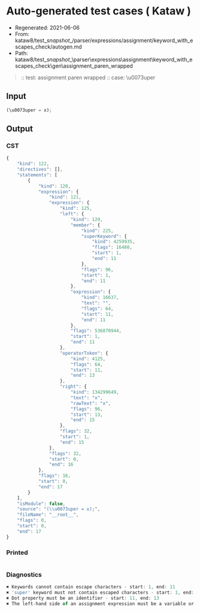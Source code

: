 # Auto-generated test cases ( Kataw )
- Regenerated: 2021-06-06
- From: kataw8/test\__snapshot__/parser/expressions/assignment/keyword_with_escapes_check/autogen.md
- Path: kataw8/test\__snapshot__\parser\expressions\assignment\keyword_with_escapes_check\gen\assignment_paren_wrapped
> :: test: assignment paren wrapped
> :: case: \u0073uper
## Input

`````js
(\u0073uper = x);
`````
## Output

### CST

```javascript
{
    "kind": 122,
    "directives": [],
    "statements": [
        {
            "kind": 120,
            "expression": {
                "kind": 121,
                "expression": {
                    "kind": 125,
                    "left": {
                        "kind": 129,
                        "member": {
                            "kind": 225,
                            "superKeyword": {
                                "kind": 4259935,
                                "flags": 16480,
                                "start": 1,
                                "end": 11
                            },
                            "flags": 96,
                            "start": 1,
                            "end": 11
                        },
                        "expression": {
                            "kind": 16637,
                            "text": "",
                            "flags": 64,
                            "start": 11,
                            "end": 11
                        },
                        "flags": 536870944,
                        "start": 1,
                        "end": 11
                    },
                    "operatorToken": {
                        "kind": 4125,
                        "flags": 64,
                        "start": 11,
                        "end": 13
                    },
                    "right": {
                        "kind": 134299649,
                        "text": "x",
                        "rawText": "x",
                        "flags": 96,
                        "start": 13,
                        "end": 15
                    },
                    "flags": 32,
                    "start": 1,
                    "end": 15
                },
                "flags": 32,
                "start": 0,
                "end": 16
            },
            "flags": 16,
            "start": 0,
            "end": 17
        }
    ],
    "isModule": false,
    "source": "(\\u0073uper = x);",
    "fileName": "__root__",
    "flags": 0,
    "start": 0,
    "end": 17
}
```

### Printed

```javascript

```

### Diagnostics

```javascript
✖ Keywords cannot contain escape characters - start: 1, end: 11
✖ 'super' keyword must not contain escaped characters - start: 1, end: 13
✖ Dot property must be an identifier - start: 11, end: 13
✖ The left-hand side of an assignment expression must be a variable or a property access - start: 11, end: 13

```

